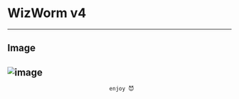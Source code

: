 # WizWorm v4 

---------------------------------------------------

## Image
![image](https://media.discordapp.net/attachments/1155855775504285786/1173360882743529554/image.png?ex=6563ac7a&is=6551377a&hm=1f1122ecb814ea7b397d9080f376f19aa818e3afc7569b31bb674ac30f491ced&=&width=849&height=409)
---------------------------------------------------

                                    enjoy 😈
